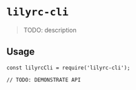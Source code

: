 # `lilyrc-cli`

> TODO: description

## Usage

```
const lilyrcCli = require('lilyrc-cli');

// TODO: DEMONSTRATE API
```
